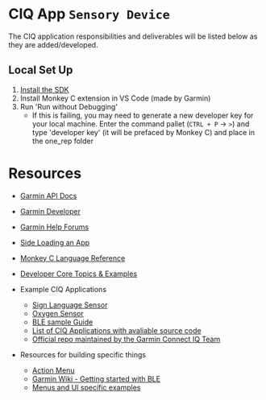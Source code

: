 # CIQ App `Sensory Device`
The CIQ application responsibilities and deliverables will be listed below as
they are added/developed.

## Local Set Up
1. [Install the SDK](https://developer.garmin.com/connect-iq/connect-iq-basics/getting-started/)
2. Install Monkey C extension in VS Code (made by Garmin)
3. Run 'Run without Debugging'
    - If this is failing, you may need to generate a new developer key for your local machine. Enter the command pallet (`CTRL + P` -> `>`) and type 'developer key' (it will be prefaced by Monkey C) and place in the one_rep folder

# Resources
- [Garmin API Docs](https://developer.garmin.com/connect-iq/api-docs/)

- [Garmin Developer](https://developer.garmin.com/connect-iq/overview/)

- [Garmin Help Forums](https://forums.garmin.com/developer/)

- [Side Loading an App](https://developer.garmin.com/connect-iq/connect-iq-basics/your-first-app/)

- [Monkey C Language Reference](https://developer.garmin.com/connect-iq/reference-guides/monkey-c-reference/)

- [Developer Core Topics & Examples](https://developer.garmin.com/connect-iq/core-topics/bluetooth-low-energy/)

- Example CIQ Applications
    - [Sign Language Sensor](https://github.com/OmarErak/WBSLDC_ConnectIQ/blob/main/source/WBSLDC_App.mc)
    - [Oxygen Sensor](https://github.com/changer65535/NitroxBLE)
    - [BLE sample Guide](https://github.com/fabiobaltieri/ciq-nrf-blinky/blob/master/source/BleDevice.mc)
    - [List of CIQ Applications with avaliable source code](https://starttorun.info/connect-iq-apps-with-source-code/)
    - [Official repo maintained by the Garmin Connect IQ Team](https://github.com/garmin/connectiq-apps)

- Resources for building specific things
    - [Action Menu](https://dev.to/jenhsuan/day-10-of-100daysofcode-learn-monkey-c-create-a-menu-for-ciq-application-2dc9)
    - [Garmin Wiki - Getting started with BLE](https://forums.garmin.com/developer/connect-iq/w/wiki/19/getting-started-with-connect-iq-ble-development)
    - [Menus and UI specific examples](https://developer.garmin.com/connect-iq/core-topics/native-controls/)